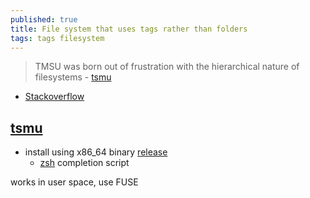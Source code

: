 ```yaml
---
published: true
title: File system that uses tags rather than folders
tags: tags filesystem
---
```

> TMSU was born out of frustration with the hierarchical nature of filesystems - [tsmu](https://tmsu.org/)

- [Stackoverflow](https://stackoverflow.com/questions/3263036/file-system-that-uses-tags-rather-than-folders)

## [tsmu](https://github.com/oniony/TMSU)
- install using x86_64 binary [release](https://github.com/oniony/TMSU/releases)
	- [zsh](https://github.com/oniony/TMSU/blob/master/misc/zsh/_tmsu) completion script

works in user space, use FUSE